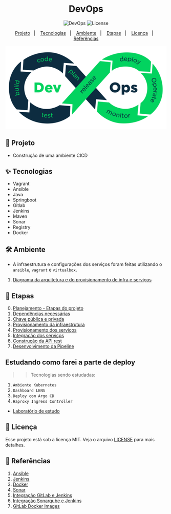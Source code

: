 <h1 align="center">DevOps</h1>

<p align="center">
  <img alt="DevOps" src="https://img.shields.io/static/v1?label=DevOps&message=CICD&color=8257E5&labelColor=000000"  />

  <img alt="License" src="https://img.shields.io/static/v1?label=license&message=MIT&color=49AA26&labelColor=000000">
</p>

<p align="center">
  <a href="#-projeto">Projeto</a>&nbsp;&nbsp;&nbsp;|&nbsp;&nbsp;&nbsp;
  <a href="#-tecnologias">Tecnologias</a>&nbsp;&nbsp;&nbsp;|&nbsp;&nbsp;&nbsp;
  <a href="#%EF%B8%8F-ambiente">Ambiente</a>&nbsp;&nbsp;&nbsp;|&nbsp;&nbsp;&nbsp;
  <a href="#-etapas">Etapas</a>&nbsp;&nbsp;&nbsp;|&nbsp;&nbsp;&nbsp;
  <a href="#-licença">Licença</a>&nbsp;&nbsp;&nbsp;|&nbsp;&nbsp;&nbsp;
  <a href="#-referências">Referências</a>
</p>

<p align="center">
  <img alt="DevOps" src="data/devops-process.png">
</p>


## 🌱 Projeto

- Construção de uma ambiente CICD

## ✨ Tecnologias

- Vagrant  
- Ansible 
- Java 
- Springboot
- Gitlab 
- Jenkins 
- Maven 
- Sonar 
- Registry 
- Docker 


## 🛠️ Ambiente 

- A infraestrutura e configurações dos serviços foram feitas utilizando o `ansible`, `vagrant` e `virtualbox`.

1. [Diagrama da arquitetura e do provisionamento de infra e serviços](./docs/arquitetura.md)

## 🚀 Etapas
0. [Planejamento - Etapas do projeto](./docs/stages.md) 
1. [Dependências necessárias](packages/README.md) 
2. [Chave pública e privada](keys/README.md)
3. [Provisionamento da infraestrutura](vagrant/README.MD) 
4. [Provisionamento dos serviços](roles/README.md) 
5. [Integração dos serviços](roles/integration.md) 
6. [Construção da API rest](./app-spring/README.md.md)
7. [Desenvolvimento da Pipeline](./roles/configure_jenkins/files/jenkinsfile/README.md)

## Estudando como farei a parte de deploy

>> Tecnologias sendo estudadas:

1. `Ambiente Kubernetes`
2. `Dashboard LENS`
3. `Deploy com Argo CD`
4. `Haproxy Ingress Controller`

- [Laboratório de estudo](./vagrant/k8s/README.md)

## 📄 Licença
Esse projeto está sob a licença MIT. Veja o arquivo [LICENSE](LICENSE) para mais detalhes.

## 🙇 Referências

1. [Ansible](https://docs.ansible.com/ansible_community.html) 
2. [Jenkins](https://www.jenkins.io/doc/) 
3. [Docker](https://docs.docker.com/)
4. [Sonar](https://docs.sonarqube.org/latest/)
5. [Integração GitLab e Jenkins](https://docs.gitlab.com/ee/integration/jenkins.html)
6. [Integração Sonarqube e Jenkins](https://docs.sonarqube.org/latest/analysis/scan/sonarscanner-for-jenkins/#:~:text=Log%20into%20Jenkins%20as%20an,a%20'Secret%20Text'%20credential.)
7. [GitLab Docker Images](https://docs.gitlab.com/ee/install/docker.html)